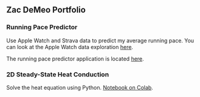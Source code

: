 ## Zac DeMeo Portfolio

### Running Pace Predictor
Use Apple Watch and Strava data to predict my average running pace. You can look at the Apple Watch data exploration [here](https://github.com/zdemeo/apple_watch/blob/main/predict_pace.ipynb). 

The running pace predictor application is located [here](https://mybinder.org/v2/gh/zdemeo/apple_watch/HEAD?labpath=running_pace_calculator.ipynb).

<!--<img src=app.png height=25% width=25% />-->

### 2D Steady-State Heat Conduction
Solve the heat equation using Python. [Notebook on Colab](https://colab.research.google.com/github/zdemeo/2d_heat_transfer_python/blob/main/2d_steady_state.ipynb).


<!--<img src=n300.png height=25% width=25% />-->
